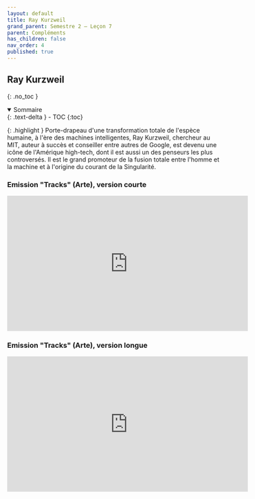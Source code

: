 ```yaml
---
layout: default
title: Ray Kurzweil
grand_parent: Semestre 2 – Leçon 7
parent: Compléments
has_children: false
nav_order: 4
published: true
---
```


## Ray Kurzweil
{: .no_toc }

<details open markdown="block">
  <summary>
    Sommaire
  </summary>
  {: .text-delta }
- TOC
{:toc}
</details>

{: .highlight }
Porte-drapeau d'une transformation totale de l'espèce humaine, à l'ère des machines intelligentes, Ray Kurzweil, chercheur au MIT, auteur à succès et conseiller entre autres de Google, est devenu une icône de l'Amérique high-tech, dont il est aussi un des penseurs les plus controversés. Il est le grand promoteur de la fusion totale entre l'homme et la machine et à l'origine du courant de la Singularité.

### Emission "Tracks" (Arte), version courte

<iframe width="560" height="315" src="https://www.youtube.com/embed/cCKNUespz1s?si=Q4eF_LlODK76DUcQ" title="YouTube video player" frameborder="0" allow="accelerometer; autoplay; clipboard-write; encrypted-media; gyroscope; picture-in-picture; web-share" referrerpolicy="strict-origin-when-cross-origin" allowfullscreen></iframe>

### Emission "Tracks" (Arte), version longue

<iframe width="560" height="315" src="https://www.youtube.com/embed/ywudDnow-Hk?si=N9pmSU4PPc95k6vf" title="YouTube video player" frameborder="0" allow="accelerometer; autoplay; clipboard-write; encrypted-media; gyroscope; picture-in-picture; web-share" referrerpolicy="strict-origin-when-cross-origin" allowfullscreen></iframe>
